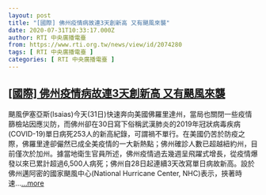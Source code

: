 ```yaml
---
layout: post
title: "[國際] 佛州疫情病故連3天創新高 又有颶風來襲"
date: 2020-07-31T10:33:17.000Z
author: RTI 中央廣播電臺
from: https://www.rti.org.tw/news/view/id/2074280
tags: [ RTI 中央廣播電臺 ]
categories: [ RTI 中央廣播電臺 ]
---
```

<!--1596191597000-->
[[國際] 佛州疫情病故連3天創新高 又有颶風來襲](https://www.rti.org.tw/news/view/id/2074280)
------

<div>
颶風伊塞亞斯(Isaias)今天(31日)快速奔向美國佛羅里達州，當局也關閉一些疫情篩檢站因應災防，而佛州卻在30日寫下俗稱武漢肺炎的2019年冠狀病毒疾病(COVID-19)單日病死253人的新高紀錄，可謂禍不單行。在美國仍苦於防疫之際，佛羅里達卻儼然已成全美疫情的一大新熱點；佛州確診人數已超越紐約州，目前僅次於加州。據當地衛生官員所述，佛州疫情過去幾週呈飛躍式增長，從疫情爆發以來已累計超過6,500人病死；佛州自28日起連續3天改寫單日病故新高。設於佛州邁阿密的國家颶風中心(National Hurricane Center, NHC)表示，挾著時速...<a target="_blank" href="https://www.rti.org.tw/news/view/id/2074280">...more</a>
</div>
